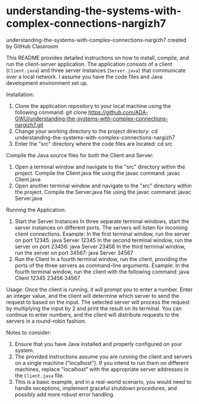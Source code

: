 # understanding-the-systems-with-complex-connections-nargizh7
understanding-the-systems-with-complex-connections-nargizh7 created by GitHub Classroom


This README provides detailed instructions on how to install, compile, and run the client-server application. 
The application consists of a client (`Client.java`) and three server instances (`Server.java`) that communicate over a local network. 
I assume you have the code files and Java development environment set up.


Installation:
1. Clone the application repository to your local machine using the following command:
   git clone https://github.com/ADA-GWU/understanding-the-systems-with-complex-connections-nargizh7.git
2. Change your working directory to the project directory:
   cd understanding-the-systems-with-complex-connections-nargizh7
3. Enter the "src" directory where the code files are located: cd src
   
Compile the Java source files for both the Client and Server:
1. Open a terminal window and navigate to the "src" directory within the project.
   Compile the Client.java file using the javac command: javac Client.java
2. Open another terminal window and navigate to the "src" directory within the project.
   Compile the Server.java file using the javac command: javac Server.java


Running the Application:
1. Start the Server Instances
In three separate terminal windows, start the server instances on different ports. 
The servers will listen for incoming client connections.
Example:
In the first terminal window, run the server on port 12345:  java Server 12345
In the second terminal window, run the server on port 23456: java Server 23456
In the third terminal window, run the server on port 34567:  java Server 34567
2. Run the Client
In a fourth terminal window, run the client, providing the ports of the three servers as command-line arguments.
Example:
In the fourth terminal window, run the client with the following command:  java Client 12345 23456 34567


Usage:
Once the client is running, it will prompt you to enter a number. Enter an integer value, and the client will determine which server to send the request to based on the input.
The selected server will process the request by multiplying the input by 2 and print the result on its terminal.
You can continue to enter numbers, and the client will distribute requests to the servers in a round-robin fashion.


Notes to consider:
1. Ensure that you have Java installed and properly configured on your system.
2. The provided instructions assume you are running the client and servers on a single machine ("localhost"). If you intend to run them on different machines, replace "localhost" with the appropriate server addresses in the `Client.java` file.
3. This is a basic example, and in a real-world scenario, you would need to handle exceptions, implement graceful shutdown procedures, and possibly add more robust error handling.

